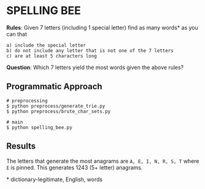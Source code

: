 # SPELLING BEE
**Rules**: Given 7 letters (including 1 special letter) find as many words* as you can that

    a) include the special letter
    b) do not include any letter that is not one of the 7 letters
    c) are at least 5 characters long

**Question**:
Which 7 letters yield the most words given the above rules?

## Programmatic Approach

```shell
# preprocessing
$ python preprocess/generate_trie.py
$ python preprocess/brute_char_sets.py

# main
$ python spelling_bee.py
```

## Results
The letters that generate the most anagrams are
`A, E, I, N, R, S, T` where `E` is pinned. This generates 1243 (5+ letter)  anagrams.


\* dictionary-legitimate, English, words
